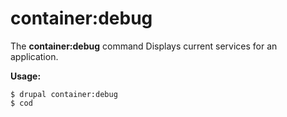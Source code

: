 # container:debug
The **container:debug** command Displays current services for an application.

**Usage:**
```
$ drupal container:debug 
$ cod  
```

